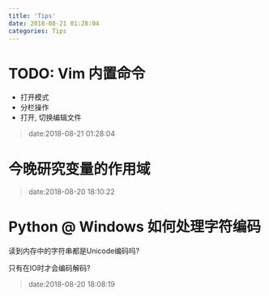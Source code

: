 ```yaml
---
title: 'Tips'
date: 2018-08-21 01:28:04
categories: Tips
---
```


# TODO: Vim 内置命令


- 打开模式
- 分栏操作
- 打开, 切换编辑文件


> date:2018-08-21 01:28:04

# 今晚研究变量的作用域

> date:2018-08-20 18:10:22

# Python @ Windows 如何处理字符编码

读到内存中的字符串都是Unicode编码吗?

只有在IO时才会编码解码?

> date:2018-08-20 18:08:19

